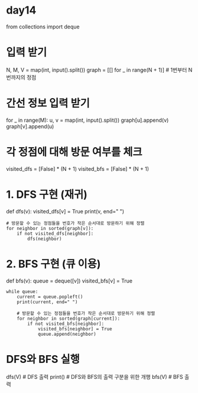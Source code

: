 # day14
from collections import deque

# 입력 받기
N, M, V = map(int, input().split())
graph = [[] for _ in range(N + 1)]  # 1번부터 N번까지의 정점

# 간선 정보 입력 받기
for _ in range(M):
    u, v = map(int, input().split())
    graph[u].append(v)
    graph[v].append(u)

# 각 정점에 대해 방문 여부를 체크
visited_dfs = [False] * (N + 1)
visited_bfs = [False] * (N + 1)

# 1. DFS 구현 (재귀)
def dfs(v):
    visited_dfs[v] = True
    print(v, end=" ")
    
    # 방문할 수 있는 정점들을 번호가 작은 순서대로 방문하기 위해 정렬
    for neighbor in sorted(graph[v]):
        if not visited_dfs[neighbor]:
            dfs(neighbor)

# 2. BFS 구현 (큐 이용)
def bfs(v):
    queue = deque([v])
    visited_bfs[v] = True
    
    while queue:
        current = queue.popleft()
        print(current, end=" ")
        
        # 방문할 수 있는 정점들을 번호가 작은 순서대로 방문하기 위해 정렬
        for neighbor in sorted(graph[current]):
            if not visited_bfs[neighbor]:
                visited_bfs[neighbor] = True
                queue.append(neighbor)

# DFS와 BFS 실행
dfs(V)  # DFS 출력
print()  # DFS와 BFS의 출력 구분을 위한 개행
bfs(V)  # BFS 출력
